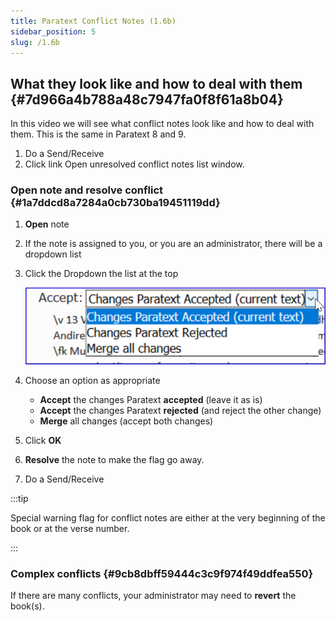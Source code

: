 ```yaml
---
title: Paratext Conflict Notes (1.6b)
sidebar_position: 5
slug: /1.6b
---
```




## What they look like and how to deal with them {#7d966a4b788a48c7947fa0f8f61a8b04}


In this video we will see what conflict notes look like and how to deal with them. This is the same in Paratext 8 and 9.

1. Do a Send/Receive
1. Click link Open unresolved conflict notes list window.

### **Open note and resolve conflict** {#1a7ddcd8a7284a0cb730ba19451119dd}

1. **Open** note
1. If the note is assigned to you, or you are an administrator, there will be a dropdown list
1. Click the Dropdown the list at the top

	![](/notion_imgs/1583595113.png)

1. Choose an option as appropriate
	- **Accept** the changes Paratext **accepted** (leave it as is)
	- **Accept** the changes Paratext **rejected** (and reject the other change)
	- **Merge** all changes (accept both changes)
1. Click **OK**
1. **Resolve** the note to make the flag go away.
1. Do a Send/Receive

:::tip


Special warning flag for conflict notes are either at the very beginning of the book or at the verse number. 


:::


### **Complex conflicts** {#9cb8dbff59444c3c9f974f49ddfea550}


If there are many conflicts, your administrator may need to **revert** the book(s).

